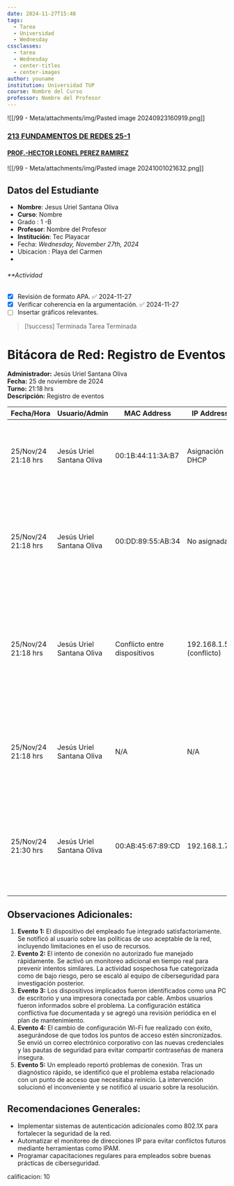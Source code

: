 ```yaml
---
date: 2024-11-27T15:48
tags:
  - Tarea
  - Universidad
  - Wednesday
cssclasses:
  - tarea
  - Wednesday
  - center-titles
  - center-images
author: youname
institution: Universidad TUP
course: Nombre del Curso
professor: Nombre del Profesor
---
```


![[/99 - Meta/attachments/img/Pasted image 20240923160919.png]]

### [213 FUNDAMENTOS DE REDES 25-1](https://moodle.tecplayacar.edu.mx/course/view.php?id=6030 "213 FUNDAMENTOS DE REDES 25-1")
#### [PROF.-HECTOR LEONEL PEREZ RAMIREZ](https://moodle.tecplayacar.edu.mx/user/view.php?id=9023&course=6030)


![[/99 - Meta/attachments/img/Pasted image 20241001021632.png]]





## **Datos del Estudiante**

- **Nombre**: Jesus Uriel Santana Oliva
- **Curso**: Nombre 
- Grado : 1 -B
- **Profesor**: Nombre del Profesor
- **Institución**: Tec Playacar
- Fecha: _Wednesday, November 27th, 2024_
- Ubicacion : Playa del Carmen
- 
###### **Actividad
- [x] Revisión de formato APA. ✅ 2024-11-27
- [x] Verificar coherencia en la argumentación. ✅ 2024-11-27
- [ ] Insertar gráficos relevantes.

> [!success] Terminada
> Tarea Terminada
> 


# Bitácora de Red: Registro de Eventos

**Administrador:** Jesús Uriel Santana Oliva  
**Fecha:** 25 de noviembre de 2024  
**Turno:** 21:18 hrs  
**Descripción:** Registro de eventos

| **Fecha/Hora** | **Usuario/Admin** | **MAC Address**           | **IP Address**          | **Dispositivo**                 | **Acción/Observaciones**                                                                                     |
|-----------------|-------------------|---------------------------|-------------------------|----------------------------------|-------------------------------------------------------------------------------------------------------------|
| 25/Nov/24 21:18 hrs | Jesús Uriel Santana Oliva | 00:1B:44:11:3A:B7         | Asignación DHCP        | Dispositivo del empleado        | Conexión autorizada y registrada en el servidor DHCP. Verificada la asignación correcta en la tabla ARP y probada la conectividad mediante ping exitoso. |
| 25/Nov/24 21:18 hrs | Jesús Uriel Santana Oliva | 00:DD:89:55:AB:34         | No asignada             | Dispositivo no autorizado       | Intento de conexión bloqueado. Se registró la dirección MAC en listas de denegación y se revisaron los logs del firewall para detectar patrones de actividad sospechosa. Se generó un informe para el equipo de ciberseguridad. |
| 25/Nov/24 21:18 hrs | Jesús Uriel Santana Oliva | Conflicto entre dispositivos | 192.168.1.50 (conflicto) | Dispositivos en conflicto       | Resolución completada al reasignar una nueva IP estática (192.168.1.51) a uno de los dispositivos. Se actualizó la documentación de asignación de IPs. Recomendación: Implementar estrictamente el uso de DHCP para prevenir conflictos similares. |
| 25/Nov/24 21:18 hrs | Jesús Uriel Santana Oliva | N/A                       | N/A                     | Red Wi-Fi                       | Cambiado el SSID de la red a 'Empresa Segura'. Configuración reforzada con WPA3 y claves aleatorias seguras. Se verificó la configuración en todos los puntos de acceso para garantizar uniformidad. |
| 25/Nov/24 21:30 hrs | Jesús Uriel Santana Oliva | 00:AB:45:67:89:CD         | 192.168.1.70            | Laptop del empleado             | Problema reportado: el dispositivo no puede acceder a internet. Solución: Se verificó la configuración de red del dispositivo y se reinició el punto de acceso correspondiente, resolviendo el problema. |

## Observaciones Adicionales:
1. **Evento 1:** El dispositivo del empleado fue integrado satisfactoriamente. Se notificó al usuario sobre las políticas de uso aceptable de la red, incluyendo limitaciones en el uso de recursos.
2. **Evento 2:** El intento de conexión no autorizado fue manejado rápidamente. Se activó un monitoreo adicional en tiempo real para prevenir intentos similares. La actividad sospechosa fue categorizada como de bajo riesgo, pero se escaló al equipo de ciberseguridad para investigación posterior.
3. **Evento 3:** Los dispositivos implicados fueron identificados como una PC de escritorio y una impresora conectada por cable. Ambos usuarios fueron informados sobre el problema. La configuración estática conflictiva fue documentada y se agregó una revisión periódica en el plan de mantenimiento.
4. **Evento 4:** El cambio de configuración Wi-Fi fue realizado con éxito, asegurándose de que todos los puntos de acceso estén sincronizados. Se envió un correo electrónico corporativo con las nuevas credenciales y las pautas de seguridad para evitar compartir contraseñas de manera insegura.
5. **Evento 5:** Un empleado reportó problemas de conexión. Tras un diagnóstico rápido, se identificó que el problema estaba relacionado con un punto de acceso que necesitaba reinicio. La intervención solucionó el inconveniente y se notificó al usuario sobre la resolución.

## Recomendaciones Generales:
- Implementar sistemas de autenticación adicionales como 802.1X para fortalecer la seguridad de la red.
- Automatizar el monitoreo de direcciones IP para evitar conflictos futuros mediante herramientas como IPAM.
- Programar capacitaciones regulares para empleados sobre buenas prácticas de ciberseguridad.


calificacion:  10